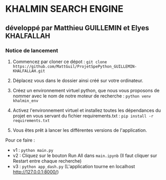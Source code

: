 # KHALMIN SEARCH ENGINE
## développé par Matthieu GUILLEMIN et Elyes KHALFALLAH

### Notice de lancement

1. Commencez par cloner ce dépot :
```git clone https://github.com/MattGuil/ProjetSpePython_GUILLEMIN-KHALFALLAH.git```

2. Déplacez vous dans le dossier ainsi créé sur votre ordinateur.

3. Créez un environnement virtuel python, que nous vous proposons de nommer avec le nom de notre moteur de recherche :
```python venv khalmin_env```

4. Activez l'environnement virtuel et installez toutes les dépendances du projet en vous servant du fichier requirements.txt :
```pip install -r requirements.txt```

5. Vous êtes prêt à lancer les différentes versions de l'application.

Pour ce faire :
- v1 : ```python main.py```
- v2 : Cliquez sur le bouton Run All dans ```main.ipynb``` (Il faut cliquer sur Restart entre chaque recherche)
- v3 : ```python app_dash.py``` (L'application tourne en localhost http://127.0.0.1:8000/)